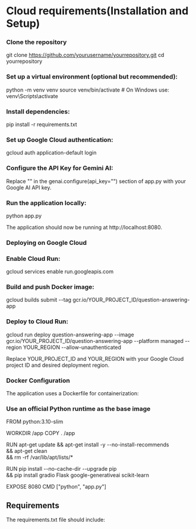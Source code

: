 # Cloud requirements(Installation and Setup)

### Clone the repository

git clone https://github.com/yourusername/yourrepository.git
cd yourrepository

### Set up a virtual environment (optional but recommended):

python -m venv venv
source venv/bin/activate  # On Windows use: venv\Scripts\activate

### Install dependencies:

pip install -r requirements.txt

### Set up Google Cloud authentication:

gcloud auth application-default login

### Configure the API Key for Gemini AI:
Replace "" in the genai.configure(api_key="") section of app.py with your Google AI API key.

### Run the application locally:

python app.py

The application should now be running at http://localhost:8080.

### Deploying on Google Cloud

### Enable Cloud Run:

gcloud services enable run.googleapis.com

### Build and push Docker image:

gcloud builds submit --tag gcr.io/YOUR_PROJECT_ID/question-answering-app

### Deploy to Cloud Run:

gcloud run deploy question-answering-app --image gcr.io/YOUR_PROJECT_ID/question-answering-app --platform managed --region YOUR_REGION --allow-unauthenticated

Replace YOUR_PROJECT_ID and YOUR_REGION with your Google Cloud project ID and desired deployment region.

### Docker Configuration

The application uses a Dockerfile for containerization:

### Use an official Python runtime as the base image
FROM python:3.10-slim

WORKDIR /app
COPY . /app

RUN apt-get update && apt-get install -y --no-install-recommends \
    && apt-get clean \
    && rm -rf /var/lib/apt/lists/*

RUN pip install --no-cache-dir --upgrade pip \
    && pip install gradio Flask google-generativeai scikit-learn

EXPOSE 8080
CMD ["python", "app.py"]

## Requirements

The requirements.txt file should include:
